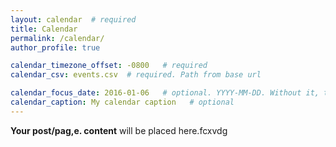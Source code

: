 ```yaml
---
layout: calendar  # required
title: Calendar
permalink: /calendar/
author_profile: true

calendar_timezone_offset: -0800   # required
calendar_csv: events.csv  # required. Path from base url

calendar_focus_date: 2016-01-06   # optional. YYYY-MM-DD. Without it, the default is today
calendar_caption: My calendar caption   # optional
---
```


**Your post/pag,e. content** will be placed here.fcxvdg
